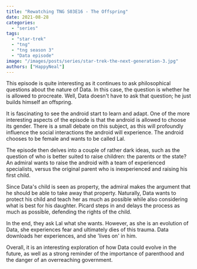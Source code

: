 ```yaml
---
title: "Rewatching TNG S03E16 - The Offspring"
date: 2021-08-28
categories: 
  - "series"
tags: 
  - "star-trek"
  - "tng"
  - "tng season 3"
  - "Data episode"
image: "/images/posts/series/star-trek-the-next-generation-3.jpg"
authors: ["HappyNeal"]
---
```


This episode is quite interesting as it continues to ask philosophical questions about the nature of Data. In this case, the question is whether he is allowed to procreate. Well, Data doesn't have to ask that question; he just builds himself an offspring.

It is fascinating to see the android start to learn and adapt. One of the more interesting aspects of the episode is that the android is allowed to choose its gender. There is a small debate on this subject, as this will profoundly influence the social interactions the android will experience. The android chooses to be female and wants to be called Lal.

The episode then delves into a couple of rather dark ideas, such as the question of who is better suited to raise children: the parents or the state? An admiral wants to raise the android with a team of experienced specialists, versus the original parent who is inexperienced and raising his first child.

Since Data's child is seen as property, the admiral makes the argument that he should be able to take away that property. Naturally, Data wants to protect his child and teach her as much as possible while also considering what is best for his daughter. Picard steps in and delays the process as much as possible, defending the rights of the child.

In the end, they ask Lal what she wants. However, as she is an evolution of Data, she experiences fear and ultimately dies of this trauma. Data downloads her experiences, and she 'lives on' in him.

Overall, it is an interesting exploration of how Data could evolve in the future, as well as a strong reminder of the importance of parenthood and the danger of an overreaching government.

